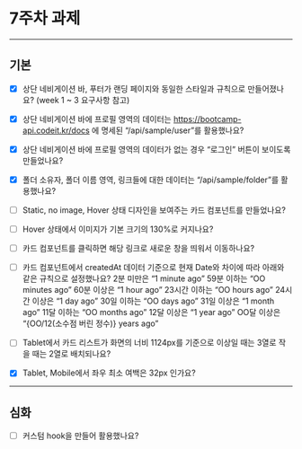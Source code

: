 # 7주차 과제

---

## 기본

- [x] 상단 네비게이션 바, 푸터가 랜딩 페이지와 동일한 스타일과 규칙으로 만들어졌나요? (week 1 ~ 3 요구사항 참고)

- [x] 상단 네비게이션 바에 프로필 영역의 데이터는 https://bootcamp-api.codeit.kr/docs 에 명세된 “/api/sample/user”를 활용했나요?

- [x] 상단 네비게이션 바에 프로필 영역의 데이터가 없는 경우 “로그인” 버튼이 보이도록 만들었나요?

- [x] 폴더 소유자, 폴더 이름 영역, 링크들에 대한 데이터는 “/api/sample/folder”를 활용했나요?

- [ ] Static, no image, Hover 상태 디자인을 보여주는 카드 컴포넌트를 만들었나요?

- [ ] Hover 상태에서 이미지가 기본 크기의 130%로 커지나요?

- [ ] 카드 컴포넌트를 클릭하면 해당 링크로 새로운 창을 띄워서 이동하나요?

- [ ] 카드 컴포넌트에서 createdAt 데이터 기준으로 현재 Date와 차이에 따라 아래와 같은 규칙으로 설정했나요?
      2분 미만은 “1 minute ago”
      59분 이하는 “OO minutes ago”
      60분 이상은 “1 hour ago”
      23시간 이하는 “OO hours ago”
      24시간 이상은 “1 day ago”
      30일 이하는 “OO days ago”
      31일 이상은 “1 month ago”
      11달 이하는 “OO months ago”
      12달 이상은 “1 year ago”
      OO달 이상은 “{OO/12(소수점 버린 정수)} years ago”

- [ ] Tablet에서 카드 리스트가 화면의 너비 1124px를 기준으로 이상일 때는 3열로 작을 때는 2열로 배치되나요?

- [x] Tablet, Mobile에서 좌우 최소 여백은 32px 인가요?

---

## 심화

- [ ] 커스텀 hook을 만들어 활용했나요?

